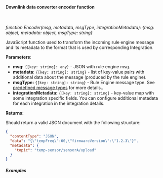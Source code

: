 #### Downlink data converter encoder function

<div class="divider"></div>
<br/>

*function Encoder(msg, metadata, msgType, integrationMetadata): {msg: object, metadata: object, msgType: string}*

JavaScript function used to transform the incoming rule engine message and its metadata to the format that is used by corresponding Integration.

**Parameters:**

<ul>
  <li><b>msg:</b> <code>{[key: string]: any}</code> - JSON with rule engine msg.
  </li>
  <li><b>metadata:</b> <code>{[key: string]: string}</code> - list of key-value pairs with additional data about the message (produced by the rule engine).
  </li>
  <li><b>msgType:</b> <code>{[key: string]: string}</code> - Rule Engine message type.
        See <a href="${baseUrl}/docs/user-guide/rule-engine-2-0/overview/#predefined-message-types" target="_blank">predefined message types</a> for more details..
  </li>
  <li><b>integrationMetadata:</b> <code>{[key: string]: string}</code> - key-value map with some integration specific fields. You can configure additional metadata for each integration in the integration details.
  </li>
</ul>


**Returns:**

Should return a valid JSON document with the following structure:

```json
{
  "contentType": "JSON",
  "data": "{\"tempFreq\":60,\"firmwareVersion\":\"1.2.3\"}",
  "metadata": {
    "topic": "temp-sensor/sensorA/upload"
  }
}
```

<div class="divider"></div>

##### Examples



